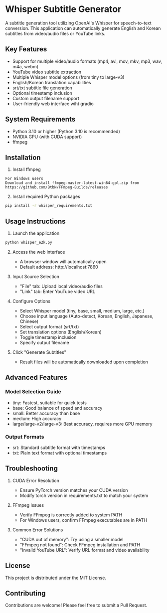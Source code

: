 # Whisper Subtitle Generator

A subtitle generation tool utilizing OpenAI's Whisper for speech-to-text conversion. This application can automatically generate English and Korean subtitles from video/audio files or YouTube links.

## Key Features

- Support for multiple video/audio formats (mp4, avi, mov, mkv, mp3, wav, m4a, webm)
- YouTube video subtitle extraction
- Multiple Whisper model options (from tiny to large-v3)
- English/Korean translation capabilities
- srt/txt subtitle file generation
- Optional timestamp inclusion
- Custom output filename support
- User-friendly web interface wiht gradio

## System Requirements

- Python 3.10 or higher (Python 3.10 is recommended)
- NVIDIA GPU (with CUDA support)
- ffmpeg

## Installation

1. Install ffmpeg 
```
For Windows users
Download and install ffmpeg-master-latest-win64-gpl.zip from https://github.com/BtbN/FFmpeg-Builds/releases
```

2. Install required Python packages
```bash
pip install -r whisper_requirements.txt
```

## Usage Instructions

1. Launch the application
```bash
python whisper_e2k.py
```

2. Access the web interface
   - A browser window will automatically open
   - Default address: http://localhost:7860

3. Input Source Selection
   - "File" tab: Upload local video/audio files
   - "Link" tab: Enter YouTube video URL

4. Configure Options
   - Select Whisper model (tiny, base, small, medium, large, etc.)
   - Choose input language (Auto-detect, Korean, English, Japanese, Chinese)
   - Select output format (srt/txt)
   - Set translation options (English/Korean)
   - Toggle timestamp inclusion
   - Specify output filename

5. Click "Generate Subtitles"
   - Result files will be automatically downloaded upon completion

## Advanced Features

### Model Selection Guide
- tiny: Fastest, suitable for quick tests
- base: Good balance of speed and accuracy
- small: Better accuracy than base
- medium: High accuracy
- large/large-v2/large-v3: Best accuracy, requires more GPU memory

### Output Formats
- srt: Standard subtitle format with timestamps
- txt: Plain text format with optional timestamps

## Troubleshooting

1. CUDA Error Resolution
   - Ensure PyTorch version matches your CUDA version
   - Modify torch version in requirements.txt to match your system

2. FFmpeg Issues
   - Verify FFmpeg is correctly added to system PATH
   - For Windows users, confirm FFmpeg executables are in PATH

3. Common Error Solutions
   - "CUDA out of memory": Try using a smaller model
   - "FFmpeg not found": Check FFmpeg installation and PATH
   - "Invalid YouTube URL": Verify URL format and video availability


## License

This project is distributed under the MIT License.

## Contributing

Contributions are welcome! Please feel free to submit a Pull Request.
